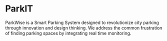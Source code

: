 # ParkIT
ParkWise is a Smart Parking System designed to revolutionize city parking through innovation and design thinking. We address the common frustration of finding parking spaces by integrating real time monitoring.
